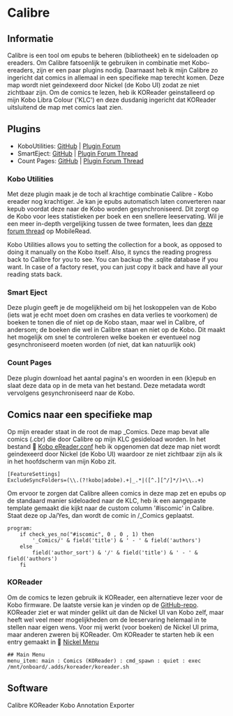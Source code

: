 # Calibre
## Informatie
Calibre is een tool om epubs te beheren (bibliotheek) en te sideloaden op ereaders. Om Calibre fatsoenlijk te gebruiken in combinatie met Kobo-ereaders, zijn er een paar plugins nodig. Daarnaast heb ik mijn Calibre zo ingericht dat comics in allemaal in een specifieke map terecht komen. Deze map wordt niet geindexeerd door Nickel (de Kobo UI) zodat ze niet zichtbaar zijn. Om de comics te lezen, heb ik KOReader geinstalleerd op mijn Kobo Libra Colour ('KLC') en deze dusdanig ingericht dat KOReader uitsluitend de map met comics laat zien. 

## Plugins

- KoboUtilities: [GitHub](https://github.com/majutsushi/kobo-utilities/tree/main) | [Plugin Forum](https://www.mobileread.com/forums/showthread.php?t=215339)
- SmartEject: [GitHub](https://github.com/JimmXinu/SmartEject) | [Plugin Forum Thread](https://www.mobileread.com/forums/showthread.php?t=192950&page=8)
- Count Pages: [GitHub](https://github.com/kiwidude68/calibre_plugins/tree/main/count_pages) | [Plugin Forum Thread](https://www.mobileread.com/forums/showthread.php?t=134000)


### Kobo Utilities
Met deze plugin maak je de toch al krachtige combinatie Calibre - Kobo ereader nog krachtiger. Je kan je epubs automatisch laten converteren naar kepub voordat deze naar de Kobo worden gesynchroniseerd. Dit zorgt op de Kobo voor lees statistieken per boek en een snellere leeservating. Wil je een meer in-depth vergelijking tussen de twee formaten, lees dan [deze forum thread](https://www.mobileread.com/forums/showthread.php?t=343765) op MobileRead. 

Kobo Utilities allows you to setting the collection for a book, as opposed to doing it manually on the Kobo itself. Also, it syncs the reading progress back to Calibre for you to see. You can backup the .sqlite database if you want. In case of a factory reset, you can just copy it back and have all your reading stats back. 

### Smart Eject
Deze plugin geeft je de mogelijkheid om bij het loskoppelen van de Kobo (iets wat je echt moet doen om crashes en data verlies te voorkomen) de boeken te tonen die of niet op de Kobo staan, maar wel in Calibre, of andersom; de boeken die wel in Calibre staan en niet op de Kobo. Dit maakt het mogelijk om snel te controleren welke boeken er eventueel nog gesynchroniseerd moeten worden (of niet, dat kan natuurlijk ook)

### Count Pages
Deze plugin download het aantal pagina's en woorden in een (k)epub en slaat deze data op in de meta van het bestand. Deze metadata wordt vervolgens gesynchroniseerd naar de Kobo.

## Comics naar een specifieke map
Op mijn ereader staat in de root de map _Comics. Deze map bevat alle comics (.cbr) die door Calibre op mijn KLC gesideload worden. In het bestand 📁 [Kobo eReader.conf](https://github.com/jacobfresco/kobo-misc/blob/main/calibre/Kobo%20eReader.conf) heb ik opgenomen dat deze map niet wordt geindexeerd door Nickel (de Kobo UI) waardoor ze niet zichtbaar zijn als ik in het hoofdscherm van mijn Kobo zit. 

```
[FeatureSettings]
ExcludeSyncFolders=(\\.(?!kobo|adobe).+|_.*|([^.][^/]*/)+\\..+)
```

Om ervoor te zorgen dat Calibre alleen comics in deze map zet en epubs op de standaard manier sideloaded naar de KLC, heb ik een aangepaste template gemaakt die kijkt naar de custom column '#iscomic' in Calibre. Staat deze op Ja/Yes, dan wordt de comic in /_Comics geplaatst.

```calibre
program:
	if check_yes_no("#iscomic", 0 , 0 , 1) then
		'_Comics/' & field('title') & ' - ' & field('authors')
	else
		field('author_sort') & '/' & field('title') & ' - ' & field('authors')
	fi
```

### KOReader
Om de comics te lezen gebruik ik KOReader, een alternatieve lezer voor de Kobo firmware. De laatste versie kan je vinden op de [GitHub-repo](https://github.com/koreader/koreader/releases). KOReader ziet er wat minder gelikt uit dan de Nickel UI van Kobo zelf, maar heeft wel veel meer mogelijkheden om de leeservaring helemaal in te stellen naar eigen wens. Voor mij werkt (voor boeken) de Nickel UI prima, maar anderen zweren bij KOReader. Om KOReader te starten heb ik een entry gemaakt in 📁 [Nickel Menu](https://github.com/jacobfresco/kobo-misc/tree/main/nickel-menu)

```
## Main Menu
menu_item: main : Comics (KOReader) : cmd_spawn : quiet : exec /mnt/onboard/.adds/koreader/koreader.sh
```

## Software

Calibre
KOReader
Kobo Annotation Exporter

